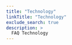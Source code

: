 ```yaml
---
title: "Technology"
linkTitle: "Technology"
exclude_search: true
description: >
  FAQ Technology 
---
```

